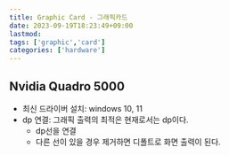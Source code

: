 ```yaml
---
title: Graphic Card - 그래픽카드
date: 2023-09-19T18:23:49+09:00
lastmod:
tags: ['graphic','card']
categories: ['hardware']
---
```


## Nvidia Quadro 5000
* 최신 드라이버 설치: windows 10, 11
* dp 연결: 그래픽 출력의 최적은 현재로서는 dp이다.
    - dp선을 연결
    - 다른 선이 있을 경우 제거하면 디폴트로 화면 출력이 된다.
